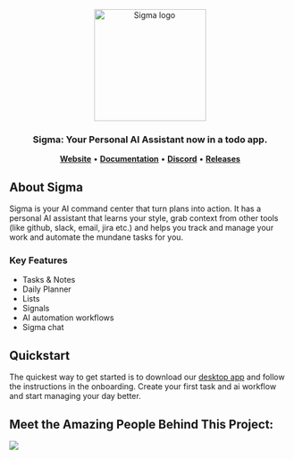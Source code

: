 <div align="center">
  <a href="https://mysigma.ai">
    <img src="https://github.com/user-attachments/assets/5cb0e4f6-32d1-40e2-bed6-be551c901d93" width="200px" alt="Sigma logo" />
  </a>

### Sigma: Your Personal AI Assistant now in a todo app.

<p align="center">
    <a href="https://www.mysigma.ai"><b>Website</b></a> •
    <a href="https://github.com/tegonhq/sigma/wiki"><b>Documentation</b></a> •
    <a href="https://discord.gg/dVTC3BmgEq"><b>Discord</b></a> •
    <a href="https://github.com/tegonhq/sigma/releases"><b>Releases</b></a>
</p>
</div>

## About Sigma

Sigma is your AI command center that turn plans into action. It has a personal AI assistant that learns your style, grab context from other tools (like github, slack, email, jira etc.) and helps you track and manage your work and automate the mundane tasks for you.

### Key Features

- Tasks & Notes
- Daily Planner
- Lists
- Signals
- AI automation workflows
- Sigma chat

## Quickstart

The quickest way to get started is to download our [desktop app](https://github.com/tegonhq/sigma/releases/tag/0.1.14) and follow the instructions in the onboarding. Create your first task and ai workflow and start managing your day better.

## Meet the Amazing People Behind This Project:

<a href="https://github.com/tegonhq/sigma/graphs/contributors">
  <img src="https://contrib.rocks/image?repo=tegonhq/sigma" />
</a>
